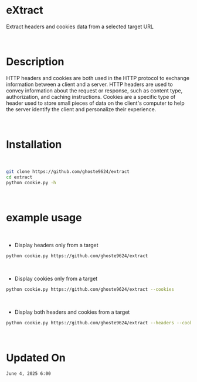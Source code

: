 # eXtract
Extract headers and cookies data from a selected target URL
 
<br>

# Description 
HTTP headers and cookies are both used in the HTTP protocol to exchange information between a client and a server. HTTP headers are used to convey information about the request or response, such as content type, authorization, and caching instructions. Cookies are a specific type of header used to store small pieces of data on the client's computer to help the server identify the client and personalize their experience. 

<br>

# Installation 

<br>

```bash
git clone https://github.com/ghoste9624/extract
cd extract
python cookie.py -h
```

<br>

# example usage

<br>

* Display headers only from a target

```bash
python cookie.py https://github.com/ghoste9624/extract
```
<br>

* Display cookies only from a target

```bash
python cookie.py https://github.com/ghoste9624/extract --cookies
```
<br>

* Display both headers and cookies from a target

```bash
python cookie.py https://github.com/ghoste9624/extract --headers --cookies
```

<br>

# Updated On
``
June 4, 2025 6:00
``
<br>
